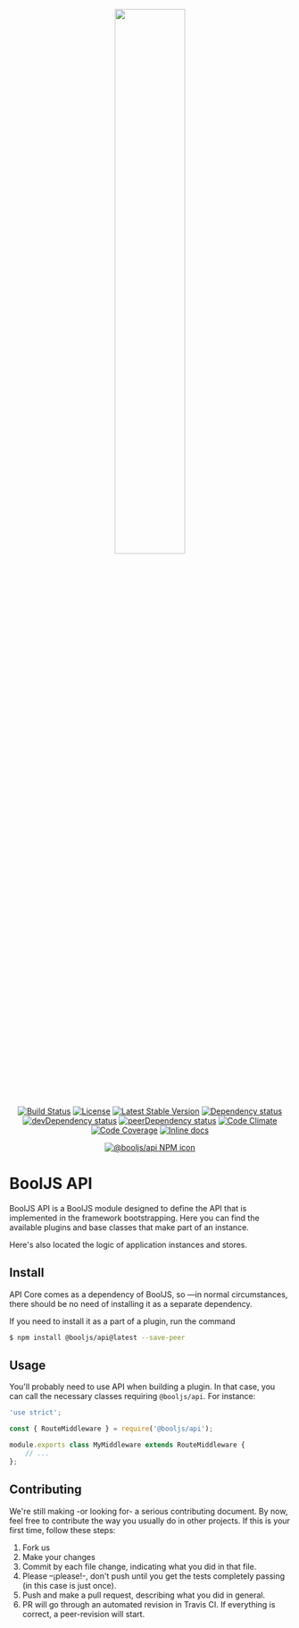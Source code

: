<p align="center"><img src="https://cdn.rawgit.com/BoolJS/booljs/master/logo.svg" width="50%"></p>

<p align="center">
    <a href="https://travis-ci.org/BoolJS/booljs-api"><img src="https://img.shields.io/travis/BoolJS/booljs-api.svg?style=flat-square" alt="Build Status"></a>
    <a href="LICENSE.md"><img src="https://img.shields.io/badge/License-GPL%20v3-green.svg?style=flat-square" alt="License"></a>
    <a href="https://github.com/BoolJS/booljs-api/releases"><img src="http://github-release-version.herokuapp.com/github/BoolJS/booljs-api/release.svg?style=flat-square" alt="Latest Stable Version"></a>
    <a href="https://david-dm.org/booljs/booljs-api"><img src="https://img.shields.io/david/BoolJS/booljs-api.svg?style=flat-square" alt="Dependency status"></a>
    <a href="https://david-dm.org/booljs/booljs-api?type=dev"><img src="https://img.shields.io/david/dev/BoolJS/booljs-api.svg?style=flat-square" alt="devDependency status"></a>
    <a href="https://david-dm.org/booljs/booljs-api?type=peer"><img src="https://img.shields.io/david/peer/BoolJS/booljs-api.svg?style=flat-square" alt="peerDependency status"></a>
    <a href="https://codeclimate.com/github/BoolJS/booljs-api"><img src="https://img.shields.io/codeclimate/github/BoolJS/booljs-api.svg?style=flat-square" alt="Code Climate"></a>
    <a href="https://codecov.io/gh/BoolJS/booljs-api"><img src="https://img.shields.io/codecov/c/github/BoolJS/booljs-api.svg?style=flat-square" alt="Code Coverage"></a>
    <a href="http://inch-ci.org/github/booljs/booljs-api"><img src="http://inch-ci.org/github/booljs/booljs-api.svg?branch=master" alt="Inline docs"></a>
</p>

<p align="center">
    <a href="https://npmjs.com/packages/@booljs/api"><img src="https://nodei.co/npm/@booljs/api.png" alt="@booljs/api NPM icon"></a>
</p>

# BoolJS API

BoolJS API is a BoolJS module designed to define the API that is implemented in the framework bootstrapping. Here you can find the available plugins and base classes that make part of an instance.

Here's also located the logic of application instances and stores.

## Install

API Core comes as a dependency of BoolJS, so —in normal circumstances, there should be no need of installing it as a separate dependency.

If you need to install it as a part of a plugin, run the command

```bash
$ npm install @booljs/api@latest --save-peer
```

## Usage

You'll probably need to use API when building a plugin. In that case, you can call the necessary classes requiring `@booljs/api`. For instance:

```javascript
'use strict';

const { RouteMiddleware } = require('@booljs/api');

module.exports class MyMiddleware extends RouteMiddleware {
    // ...
};
```

## Contributing
We're still making -or looking for- a serious contributing document. By now, feel free to contribute the way you usually do in other projects. If this is your first time, follow these steps:

1. Fork us
2. Make your changes
3. Commit by each file change, indicating what you did in that file.
4. Please –¡please!-, don't push until you get the tests completely passing (in this case is just once).
5. Push and make a pull request, describing what you did in general.
6. PR will go through an automated revision in Travis CI. If everything is correct, a peer-revision will start.
